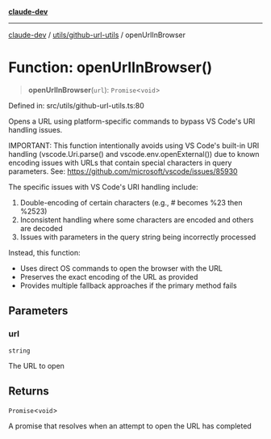 [**claude-dev**](../../../README.md)

***

[claude-dev](../../../README.md) / [utils/github-url-utils](../README.md) / openUrlInBrowser

# Function: openUrlInBrowser()

> **openUrlInBrowser**(`url`): `Promise`\<`void`\>

Defined in: src/utils/github-url-utils.ts:80

Opens a URL using platform-specific commands to bypass VS Code's URI handling issues.

IMPORTANT: This function intentionally avoids using VS Code's built-in URI handling
(vscode.Uri.parse() and vscode.env.openExternal()) due to known encoding issues with URLs
that contain special characters in query parameters. See:
https://github.com/microsoft/vscode/issues/85930

The specific issues with VS Code's URI handling include:
1. Double-encoding of certain characters (e.g., # becomes %23 then %2523)
2. Inconsistent handling where some characters are encoded and others are decoded
3. Issues with parameters in the query string being incorrectly processed

Instead, this function:
- Uses direct OS commands to open the browser with the URL
- Preserves the exact encoding of the URL as provided
- Provides multiple fallback approaches if the primary method fails

## Parameters

### url

`string`

The URL to open

## Returns

`Promise`\<`void`\>

A promise that resolves when an attempt to open the URL has completed
